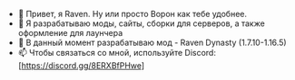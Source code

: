 - 👋 Привет, я Raven. Ну или просто Ворон как тебе удобнее.
- 👀 Я разрабатываю моды, сайты, сборки для серверов, а также оформление для лаунчера
- 🌱 В данный момент разрабатываю мод - Raven Dynasty (1.7.10-1.16.5)
- 📫 Чтобы связаться со мной, используйте Discord: [https://discord.gg/8ERXBfPHwe]


